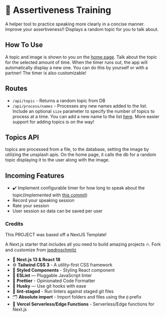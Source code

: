 # 🚀 Assertiveness Training
A helper tool to practice speaking more clearly in a concise manner. Improve your assertiveness!! Displays a random topic for you to talk about. 

## How To Use
A topic and image is shown to you on the [home page](https://assertiveness-training.vercel.app/). Talk about the topic for the selected amount of time. When the timer runs out, the app will automatically display a new one. You can do this by yourself or with a partner! The timer is also customizable!

## Routes
 - `/api/topic` - Returns a random topic from DB
 - `/api/process/names` - Processes any new names added to the list. Include an optional `size` parameter to specify the number of topics to process at a time. You can add a new name to the list [here](./data/topics.ts). More easier support for adding topics is on the way!

## Topics API
topics are processed from a file, to the database, setting the image by utilizing the unsplash apis. On the home page, it calls the db for a random topic displaying it to the user along with the image.

## Incoming Features
 - ✔️ Implement configurable timer for how long to speak about the topic(Implemented with [this commit](https://github.com/razznblue/assertiveness/commit/929b0a5a80bec5f9c2922747da38a5f1fd265472))
 - Record your speaking session
 - Rate your session
 - User session so data can be saved per user

### Credits
This PROJECT was based off a NextJS Template!

A Next.js starter that includes all you need to build amazing projects 🔥. Fork and customize from [jpedroschmitz](https://github.com/jpedroschmitz/typescript-nextjs-starter)

- 🚀 **Next.js 13 & React 18**
- ⚙️ **Tailwind CSS 3** - A utility-first CSS framework
- 🍓 **Styled Components** - Styling React component
- 📏 **ESLint** — Pluggable JavaScript linter
- 💖 **Prettier** - Opinionated Code Formatter
- 🐶 **Husky** — Use git hooks with ease
- 🚫 **lint-staged** - Run linters against staged git files
- 🗂 **Absolute import** - Import folders and files using the `@` prefix
- 🤩 **Vercel Serverless/Edge Functions** - Serverless/Edge functions for Next.js
